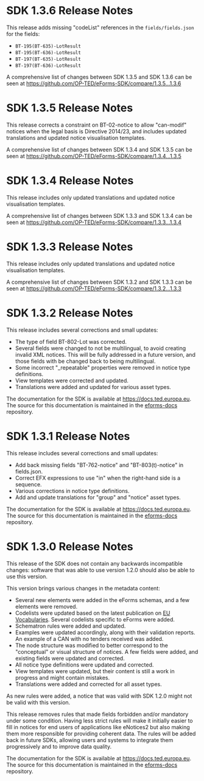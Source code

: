 # SDK 1.3.6 Release Notes

This release adds missing "codeList" references in the `fields/fields.json` for the fields:

* `BT-195(BT-635)-LotResult`
* `BT-195(BT-636)-LotResult`
* `BT-197(BT-635)-LotResult`
* `BT-197(BT-636)-LotResult`

A comprehensive list of changes between SDK 1.3.5 and SDK 1.3.6 can be seen at <https://github.com/OP-TED/eForms-SDK/compare/1.3.5...1.3.6>

# SDK 1.3.5 Release Notes

This release corrects a constraint on BT-02-notice to allow "can-modif" notices when the legal basis is Directive 2014/23, and includes updated translations and updated notice visualisation templates.

A comprehensive list of changes between SDK 1.3.4 and SDK 1.3.5 can be seen at <https://github.com/OP-TED/eForms-SDK/compare/1.3.4...1.3.5>

# SDK 1.3.4 Release Notes

This release includes only updated translations and updated notice visualisation templates.

A comprehensive list of changes between SDK 1.3.3 and SDK 1.3.4 can be seen at <https://github.com/OP-TED/eForms-SDK/compare/1.3.3...1.3.4>

# SDK 1.3.3 Release Notes

This release includes only updated translations and updated notice visualisation templates.

A comprehensive list of changes between SDK 1.3.2 and SDK 1.3.3 can be seen at <https://github.com/OP-TED/eForms-SDK/compare/1.3.2...1.3.3>

# SDK 1.3.2 Release Notes

This release includes several corrections and small updates:

* The type of field BT-802-Lot was corrected.
* Several fields were changed to not be multilingual, to avoid creating invalid XML notices. This will be fully addressed in a future version, and those fields with be changed back to being multilingual.
* Some incorrect "_repeatable" properties were removed in notice type definitions.
* View templates were corrected and updated.
* Translations were added and updated for various asset types.

The documentation for the SDK is available at <https://docs.ted.europa.eu>. The source for this documentation is maintained in the [eforms-docs](https://github.com/OP-TED/eforms-docs) repository.


# SDK 1.3.1 Release Notes

This release includes several corrections and small updates:

* Add back missing fields "BT-762-notice" and "BT-803(t)-notice" in fields.json.
* Correct EFX expressions to use "in" when the right-hand side is a sequence.
* Various corrections in notice type definitions.
* Add and update translations for "group" and "notice" asset types.

The documentation for the SDK is available at <https://docs.ted.europa.eu>. The source for this documentation is maintained in the [eforms-docs](https://github.com/OP-TED/eforms-docs) repository.


# SDK 1.3.0 Release Notes

This release of the SDK does not contain any backwards incompatible changes: software that was able to use version 1.2.0 should also be able to use this version.

This version brings various changes in the metadata content:

* Several new elements were added in the eForms schemas, and a few elements were removed.
* Codelists were updated based on the latest publication on [EU Vocabularies](https://op.europa.eu/en/web/eu-vocabularies/e-procurement/tables). Several codelists specific to eForms were added.
* Schematron rules were added and updated.
* Examples were updated accordingly, along with their validation reports. An example of a CAN with no tenders received was added.
* The node structure was modified to better correspond to the "conceptual" or visual structure of notices. A few fields were added, and existing fields were updated and corrected.
* All notice type definitions were updated and corrected.
* View templates were updated, but their content is still a work in progress and might contain mistakes.
* Translations were added and corrected for all asset types.

As new rules were added, a notice that was valid with SDK 1.2.0 might not be valid with this version.

This release removes rules that made fields forbidden and/or mandatory under some condition. Having less strict rules will make it initially easier to fill in notices for end users of applications like eNotices2 but also making them more responsible for providing coherent data. The rules will be added back in future SDKs, allowing users and systems to integrate them progressively and to improve data quality.

The documentation for the SDK is available at <https://docs.ted.europa.eu>. The source for this documentation is maintained in the [eforms-docs](https://github.com/OP-TED/eforms-docs) repository.
